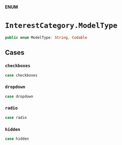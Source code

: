 **ENUM**

# `InterestCategory.ModelType`

```swift
public enum ModelType: String, Codable
```

## Cases
### `checkboxes`

```swift
case checkboxes
```

### `dropdown`

```swift
case dropdown
```

### `radio`

```swift
case radio
```

### `hidden`

```swift
case hidden
```
